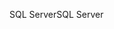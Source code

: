 <span data-ttu-id="35f2b-101">SQL Server</span><span class="sxs-lookup"><span data-stu-id="35f2b-101">SQL Server</span></span>
